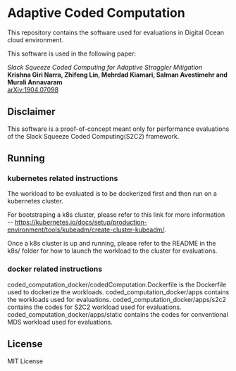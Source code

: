 # Adaptive Coded Computation
This repository contains the software used for evaluations in Digital Ocean cloud environment.

This software is used in the following paper:

*Slack Squeeze Coded Computing for Adaptive Straggler Mitigation* </br>
**Krishna Giri Narra, Zhifeng Lin, Mehrdad Kiamari, Salman Avestimehr and Murali Annavaram** </br>
[arXiv:1904.07098](https://arxiv.org/abs/1904.07098)

## Disclaimer
This software is a proof-of-concept meant only for performance evaluations of the Slack Squeeze Coded Computing(S2C2) framework.

## Running
### kubernetes related instructions
The workload to be evaluated is to be dockerized first and then run on a kubernetes cluster.

For bootstraping a k8s cluster, please refer to this link for more information -- https://kubernetes.io/docs/setup/production-environment/tools/kubeadm/create-cluster-kubeadm/.

Once a k8s cluster is up and running, please refer to the README in the k8s/ folder for how to launch the workload to the cluster for evaluations. 

### docker related instructions
coded_computation_docker/codedComputation.Dockerfile is the Dockerfile used to dockerize the workloads.
coded_computation_docker/apps contains the workloads used for evaluations.
coded_computation_docker/apps/s2c2 contains the codes for S2C2 workload used for evaluations.
coded_computation_docker/apps/static contains the codes for conventional MDS workload used for evaluations.

## License
MIT License
